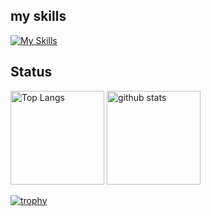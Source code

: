 ## my skills
[![My Skills](https://skillicons.dev/icons?i=js,ts,go,python,prisma,nextjs,docker,mysql,postgres,supabase,git,github,vscode,markdown)](https://skillicons.dev)

## Status
<p align="left"> 
  <img alt="Top Langs" height="150px" src="https://github-readme-stats.vercel.app/api/top-langs/?username=kou12345&layout=compact&show_icons=true" />
  <img alt="github stats" height="150px" src="https://github-readme-stats.vercel.app/api?username=kou12345" />
</p>

[![trophy](https://github-profile-trophy.vercel.app/?username=tsuki-lab&margin-w=5)](https://github.com/kou12345/)
